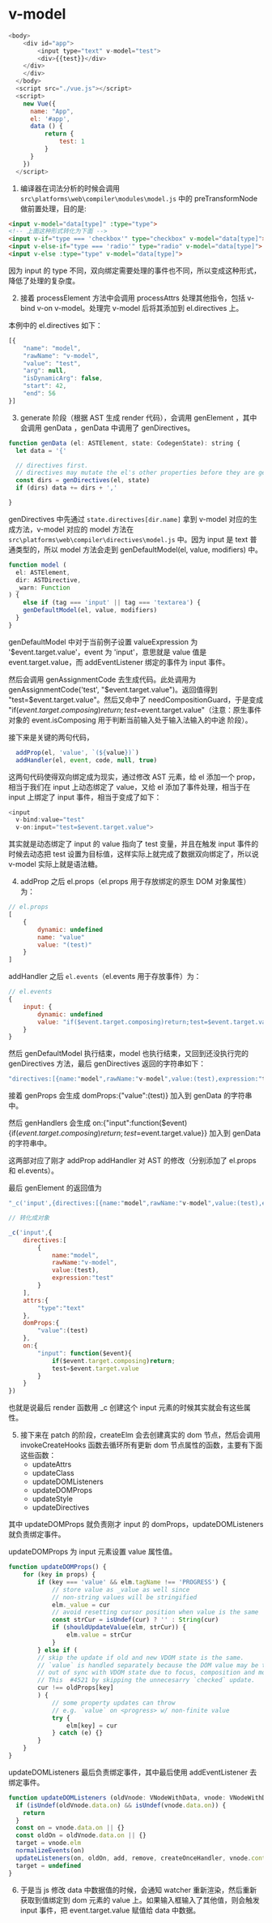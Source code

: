 # v-model

```js
<body>
    <div id="app">
        <input type="text" v-model="test">
        <div>{{test}}</div>
    </div>
    </div>
  </body>
  <script src="./vue.js"></script>
  <script>
    new Vue({
      name: "App",
      el: '#app',
      data () {
          return {
              test: 1
          }
      }
    })
  </script>
```

1. 编译器在词法分析的时候会调用 `src\platforms\web\compiler\modules\model.js` 中的 preTransformNode 做前置处理，目的是:

```html
<input v-model="data[type]" :type="type">
<!-- 上面这种形式转化为下面 -->
<input v-if="type === 'checkbox'" type="checkbox" v-model="data[type]">
<input v-else-if="type === 'radio'" type="radio" v-model="data[type]">
<input v-else :type="type" v-model="data[type]">
```

因为 input 的 type 不同，双向绑定需要处理的事件也不同，所以变成这种形式，降低了处理的复杂度。

2. 接着 processElement 方法中会调用 processAttrs 处理其他指令，包括 v-bind v-on v-model。处理完 v-model 后将其添加到 el.directives 上。

本例中的 el.directives 如下：

```js
[{
    "name": "model",
    "rawName": "v-model",
    "value": "test",
    "arg": null,
    "isDynamicArg": false,
    "start": 42,
    "end": 56
}]
```

3. generate 阶段（根据 AST 生成 render 代码），会调用 genElement ，其中会调用 genData ，genData 中调用了 genDirectives。

```js
function genData (el: ASTElement, state: CodegenState): string {
  let data = '{'

  // directives first.
  // directives may mutate the el's other properties before they are generated.
  const dirs = genDirectives(el, state)
  if (dirs) data += dirs + ','

}
```

genDirectives 中先通过 `state.directives[dir.name]` 拿到 v-model 对应的生成方法，v-model 对应的 model 方法在 `src\platforms\web\compiler\directives\model.js` 中。因为 input 是 text 普通类型的，所以 model 方法会走到 genDefaultModel(el, value, modifiers) 中。

```js
function model (
  el: ASTElement,
  dir: ASTDirective,
  _warn: Function
) {
    else if (tag === 'input' || tag === 'textarea') {
    genDefaultModel(el, value, modifiers)
  }
}
```

genDefaultModel 中对于当前例子设置 valueExpression 为 '$event.target.value'，event 为 'input'，意思就是 value 值是 event.target.value，而 addEventListener 绑定的事件为 input 事件。

然后会调用 genAssignmentCode 去生成代码。此处调用为 genAssignmentCode('test', "$event.target.value")。返回值得到 "test=$event.target.value"。然后又命中了 needCompositionGuard，于是变成 "if($event.target.composing)return;test=$event.target.value"（注意：原生事件对象的 event.isComposing 用于判断当前输入处于输入法输入的中途 阶段）。

接下来是关键的两句代码，

```js
  addProp(el, 'value', `(${value})`)
  addHandler(el, event, code, null, true)
```

这两句代码使得双向绑定成为现实，通过修改 AST 元素，给 el 添加一个 prop，相当于我们在 input 上动态绑定了 value，又给 el 添加了事件处理，相当于在 input 上绑定了 input 事件，相当于变成了如下：

```js
<input
  v-bind:value="test"
  v-on:input="test=$event.target.value">
```

其实就是动态绑定了 input 的 value 指向了 test 变量，并且在触发 input 事件的时候去动态把 test 设置为目标值，这样实际上就完成了数据双向绑定了，所以说 v-model 实际上就是语法糖。

4. addProp 之后 el.props（el.props 用于存放绑定的原生 DOM 对象属性）为：

```js
// el.props
[
    {
        dynamic: undefined
        name: "value"
        value: "(test)"
    }
]
```

addHandler 之后 `el.events`（el.events 用于存放事件）为：

```js
// el.events
{
    input: {
        dynamic: undefined
        value: "if($event.target.composing)return;test=$event.target.value"
    }
}
```

然后 genDefaultModel 执行结束，model 也执行结束，又回到还没执行完的 genDirectives 方法，最后 genDirectives 返回的字符串如下：

```js
"directives:[{name:"model",rawName:"v-model",value:(test),expression:"test"}]"
```

接着 genProps 会生成 domProps:{"value":(test)} 加入到 genData 的字符串中。

然后 genHandlers 会生成 on:{"input":function($event){if($event.target.composing)return;test=$event.target.value}} 加入到 genData 的字符串中。

这两部对应了刚才 addProp addHandler 对 AST 的修改（分别添加了 el.props 和 el.events）。

最后 genElement 的返回值为 

```js
"_c('input',{directives:[{name:"model",rawName:"v-model",value:(test),expression:"test"}],attrs:{"type":"text"},domProps:{"value":(test)},on:{"input":function($event){if($event.target.composing)return;test=$event.target.value}}})"

// 转化成对象

_c('input',{
    directives:[
        {
            name:"model",
            rawName:"v-model",
            value:(test),
            expression:"test"
        }
    ],
    attrs:{
        "type":"text"
    },
    domProps:{
        "value":(test)
    },
    on:{
        "input": function($event){
            if($event.target.composing)return;
            test=$event.target.value
        }
    }
})
```

也就是说最后 render 函数用 _c 创建这个 input 元素的时候其实就会有这些属性。

5. 接下来在 patch 的阶段，createElm 会去创建真实的 dom 节点，然后会调用 invokeCreateHooks 函数去循环所有更新 dom 节点属性的函数，主要有下面这些函数：
    * updateAttrs
    * updateClass
    * updateDOMListeners
    * updateDOMProps
    * updateStyle
    * updateDirectives

其中 updateDOMProps 就负责刚才 input 的 domProps，updateDOMListeners 就负责绑定事件。


updateDOMProps 为 input 元素设置 value 属性值。

```js
function updateDOMProps() {
    for (key in props) {
        if (key === 'value' && elm.tagName !== 'PROGRESS') {
            // store value as _value as well since
            // non-string values will be stringified
            elm._value = cur
            // avoid resetting cursor position when value is the same
            const strCur = isUndef(cur) ? '' : String(cur)
            if (shouldUpdateValue(elm, strCur)) {
                elm.value = strCur
            }
        } else if (
        // skip the update if old and new VDOM state is the same.
        // `value` is handled separately because the DOM value may be temporarily
        // out of sync with VDOM state due to focus, composition and modifiers.
        // This  #4521 by skipping the unnecesarry `checked` update.
        cur !== oldProps[key]
        ) {
            // some property updates can throw
            // e.g. `value` on <progress> w/ non-finite value
            try {
                elm[key] = cur
            } catch (e) {}
        }
    }
}
```

updateDOMListeners 最后负责绑定事件，其中最后使用 addEventListener 去绑定事件。


```js
function updateDOMListeners (oldVnode: VNodeWithData, vnode: VNodeWithData) {
  if (isUndef(oldVnode.data.on) && isUndef(vnode.data.on)) {
    return
  }
  const on = vnode.data.on || {}
  const oldOn = oldVnode.data.on || {}
  target = vnode.elm
  normalizeEvents(on)
  updateListeners(on, oldOn, add, remove, createOnceHandler, vnode.context)
  target = undefined
}
```

6. 于是当 js 修改 data 中数据值的时候，会通知 watcher 重新渲染，然后重新获取到值绑定到 dom 元素的 value 上。如果输入框输入了其他值，则会触发 input 事件，把 event.target.value 赋值给 data 中数据。